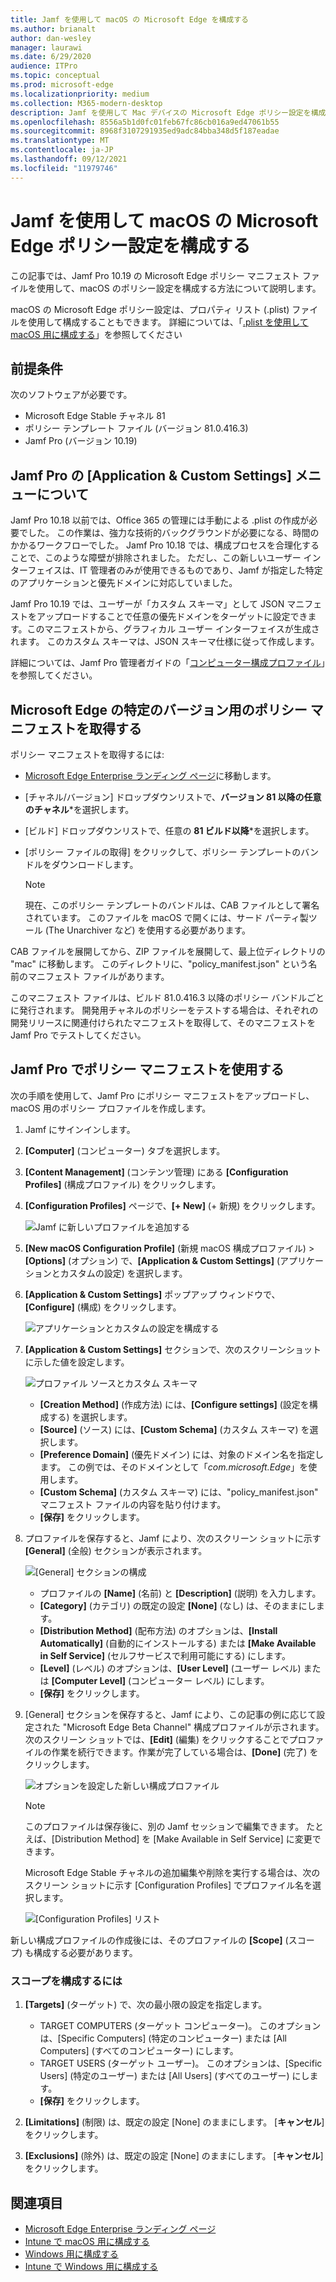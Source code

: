 ```yaml
---
title: Jamf を使用して macOS の Microsoft Edge を構成する
ms.author: brianalt
author: dan-wesley
manager: laurawi
ms.date: 6/29/2020
audience: ITPro
ms.topic: conceptual
ms.prod: microsoft-edge
ms.localizationpriority: medium
ms.collection: M365-modern-desktop
description: Jamf を使用して Mac デバイスの Microsoft Edge ポリシー設定を構成する
ms.openlocfilehash: 8556a5b1d0fc01feb67fc86cb016a9ed47061b55
ms.sourcegitcommit: 8968f3107291935ed9adc84bba348d5f187eadae
ms.translationtype: MT
ms.contentlocale: ja-JP
ms.lasthandoff: 09/12/2021
ms.locfileid: "11979746"
---
```

# <a name="configure-microsoft-edge-policy-settings-on-macos-with-jamf"></a>Jamf を使用して macOS の Microsoft Edge ポリシー設定を構成する

この記事では、Jamf Pro 10.19 の Microsoft Edge ポリシー マニフェスト ファイルを使用して、macOS のポリシー設定を構成する方法について説明します。

macOS の Microsoft Edge ポリシー設定は、プロパティ リスト (.plist) ファイルを使用して構成することもできます。 詳細については、「[.plist を使用して macOS 用に構成する](configure-microsoft-edge-on-mac.md)」を参照してください


## <a name="prerequisites"></a>前提条件

次のソフトウェアが必要です。

- Microsoft Edge Stable チャネル 81
- ポリシー テンプレート ファイル (バージョン 81.0.416.3)
- Jamf Pro (バージョン 10.19)

## <a name="about-the-jamf-pro-application--custom-settings-menu"></a>Jamf Pro の [Application & Custom Settings] メニューについて

Jamf Pro 10.18 以前では、Office 365 の管理には手動による .plist の作成が必要でした。 この作業は、強力な技術的バックグラウンドが必要になる、時間のかかるワークフローでした。 Jamf Pro 10.18 では、構成プロセスを合理化することで、このような障壁が排除されました。 ただし、この新しいユーザー インターフェイスは、IT 管理者のみが使用できるものであり、Jamf が指定した特定のアプリケーションと優先ドメインに対応していました。

Jamf Pro 10.19 では、ユーザーが「カスタム スキーマ」として JSON マニフェストをアップロードすることで任意の優先ドメインをターゲットに設定できます。このマニフェストから、グラフィカル ユーザー インターフェイスが生成されます。 このカスタム スキーマは、JSON スキーマ仕様に従って作成します。

詳細については、Jamf Pro 管理者ガイドの「[コンピューター構成プロファイル](https://jamf.it/computer-configuration-profiles)」を参照してください。

## <a name="get-the-policy-manifest-for-a-specific-version-of-microsoft-edge"></a>Microsoft Edge の特定のバージョン用のポリシー マニフェストを取得する

ポリシー マニフェストを取得するには:

- [Microsoft Edge Enterprise ランディング ページ](https://aka.ms/EdgeEnterprise)に移動します。
- [チャネル/バージョン] ドロップダウンリストで、**バージョン 81 以降の任意のチャネル***を選択します。
- [ビルド] ドロップダウンリストで、任意の **81 ビルド以降***を選択します。
- [ポリシー ファイルの取得] をクリックして、ポリシー テンプレートのバンドルをダウンロードします。

  > [!NOTE]
  > 現在、このポリシー テンプレートのバンドルは、CAB ファイルとして署名されています。 このファイルを macOS で開くには、サード パーティ製ツール (The Unarchiver など) を使用する必要があります。

CAB ファイルを展開してから、ZIP ファイルを展開して、最上位ディレクトリの "mac" に移動します。 このディレクトリに、"policy_manifest.json" という名前のマニフェスト ファイルがあります。

このマニフェスト ファイルは、ビルド 81.0.416.3 以降のポリシー バンドルごとに発行されます。 開発用チャネルのポリシーをテストする場合は、それぞれの開発リリースに関連付けられたマニフェストを取得して、そのマニフェストを Jamf Pro でテストしてください。  

## <a name="use-the-policy-manifest-in-jamf-pro"></a>Jamf Pro でポリシー マニフェストを使用する

次の手順を使用して、Jamf Pro にポリシー マニフェストをアップロードし、macOS 用のポリシー プロファイルを作成します。

1. Jamf にサインインします。
2. **[Computer]** (コンピューター) タブを選択します。
3. **[Content Management]** (コンテンツ管理) にある **[Configuration Profiles]** (構成プロファイル) をクリックします。
4. **[Configuration Profiles]** ページで、**[+ New]** (+ 新規) をクリックします。

   ![Jamf に新しいプロファイルを追加する](media/configure-microsoft-edge-on-mac-jamf/configure-macos-jamf-configuration-profiles.png)

5. **[New macOS Configuration Profile]** (新規 macOS 構成プロファイル) > **[Options]** (オプション) で、**[Application & Custom Settings]** (アプリケーションとカスタムの設定) を選択します。
6. **[Application & Custom Settings]** ポップアップ ウィンドウで、**[Configure]** (構成) をクリックします。

   ![アプリケーションとカスタムの設定を構成する](media/configure-microsoft-edge-on-mac-jamf/configure-macos-jamf-app-and-custom.png)

7. **[Application & Custom Settings]** セクションで、次のスクリーンショットに示した値を設定します。

   ![プロファイル ソースとカスタム スキーマ](media/configure-microsoft-edge-on-mac-jamf/configure-macos-jamf-app-and-custom-schema.png)

   - **[Creation Method]** (作成方法) には、**[Configure settings]** (設定を構成する) を選択します。
   - **[Source]** (ソース) には、**[Custom Schema]** (カスタム スキーマ) を選択します。
   - **[Preference Domain]** (優先ドメイン) には、対象のドメイン名を指定します。 この例では、そのドメインとして「*com.microsoft.Edge*」を使用します。
   - **[Custom Schema]** (カスタム スキーマ) には、"policy_manifest.json" マニフェスト ファイルの内容を貼り付けます。
   - **[保存]** をクリックします。

8. プロファイルを保存すると、Jamf により、次のスクリーン ショットに示す **[General]** (全般) セクションが表示されます。

   ![[General] セクションの構成](media/configure-microsoft-edge-on-mac-jamf/configure-macos-jamf-app-and-custom-general-setting.png)

   - プロファイルの **[Name]** (名前) と **[Description]** (説明) を入力します。
   - **[Category]** (カテゴリ) の既定の設定 **[None]** (なし) は、そのままにします。
   - **[Distribution Method]** (配布方法) のオプションは、**[Install Automatically]** (自動的にインストールする) または **[Make Available in Self Service]** (セルフサービスで利用可能にする) にします。
   - **[Level]** (レベル) のオプションは、**[User Level]** (ユーザー レベル) または **[Computer Level]** (コンピューター レベル) にします。
   - **[保存]** をクリックします。

9. [General] セクションを保存すると、Jamf により、この記事の例に応じて設定された "Microsoft Edge Beta Channel" 構成プロファイルが示されます。 次のスクリーン ショットでは、**[Edit]** (編集) をクリックすることでプロファイルの作業を続行できます。作業が完了している場合は、**[Done]** (完了) をクリックします。

   ![オプションを設定した新しい構成プロファイル](media/configure-microsoft-edge-on-mac-jamf/configure-macos-jamf-configuration-profiles-beta-channel.png)

   > [!NOTE]
   > このプロファイルは保存後に、別の Jamf セッションで編集できます。 たとえば、[Distribution Method] を [Make Available in Self Service] に変更できます。

   Microsoft Edge Stable チャネルの追加編集や削除を実行する場合は、次のスクリーン ショットに示す [Configuration Profiles] でプロファイル名を選択します。

   ![[Configuration Profiles] リスト](media/configure-microsoft-edge-on-mac-jamf/configure-macos-jamf-configuration-profiles-beta-channel-done.png)

新しい構成プロファイルの作成後には、そのプロファイルの **[Scope]** (スコープ) も構成する必要があります。

### <a name="to-configure-the-scope"></a>スコープを構成するには

1. **[Targets]** (ターゲット) で、次の最小限の設定を指定します。

   - TARGET COMPUTERS (ターゲット コンピューター)。 このオプションは、[Specific Computers] (特定のコンピューター) または [All Computers] (すべてのコンピューター) にします。
   - TARGET USERS (ターゲット ユーザー)。 このオプションは、[Specific Users] (特定のユーザー) または [All Users] (すべてのユーザー) にします。
   - **[保存]** をクリックします。
2. **[Limitations]** (制限) は、既定の設定 [None] のままにします。 [**キャンセル**] をクリックします。
3. **[Exclusions]** (除外) は、既定の設定 [None] のままにします。 [**キャンセル**] をクリックします。

## <a name="see-also"></a>関連項目

- [Microsoft Edge Enterprise ランディング ページ](https://aka.ms/EdgeEnterprise)
- [Intune で macOS 用に構成する](configure-microsoft-edge-on-mac.md)
- [Windows 用に構成する](configure-microsoft-edge.md)
- [Intune で Windows 用に構成する](configure-edge-with-intune.md)
